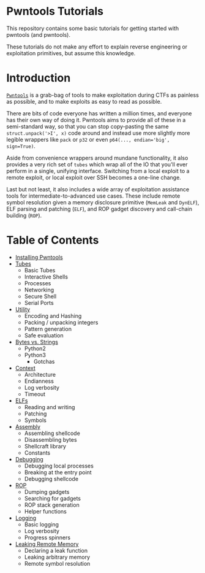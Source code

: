 # Pwntools Tutorials

This repository contains some basic tutorials for getting started with pwntools (and pwntools).

These tutorials do not make any effort to explain reverse engineering or exploitation primitives, but assume this knowledge.

# Introduction

[`Pwntools`](https://pwntools.com) is a grab-bag of tools to make exploitation during CTFs as painless as possible, and to make exploits as easy to read as possible.

There are bits of code everyone has written a million times, and everyone has their own way of doing it.  Pwntools aims to provide all of these in a semi-standard way, so that you can stop copy-pasting the same `struct.unpack('>I', x)` code around and instead use more slightly more legible wrappers like `pack` or `p32` or even `p64(..., endian='big', sign=True)`.

Aside from convenience wrappers around mundane functionality, it also provides a very rich set of `tubes` which wrap all of the IO that you'll ever perform in a single, unifying interface.  Switching from a local exploit to a remote exploit, or local exploit over SSH becomes a one-line change.

Last but not least, it also includes a wide array of exploitation assistance tools for intermediate-to-advanced use cases.  These include remote symbol resolution given a memory disclosure primitive (`MemLeak` and `DynELF`), ELF parsing and patching (`ELF`), and ROP gadget discovery and call-chain building (`ROP`).

# Table of Contents

- [Installing Pwntools](installing.md)
- [Tubes](tubes.md)
    + Basic Tubes
    + Interactive Shells
    + Processes
    + Networking
    + Secure Shell
    + Serial Ports
- [Utility](utility.md)
    + Encoding and Hashing
    + Packing / unpacking integers
    + Pattern generation
    + Safe evaluation
- [Bytes vs. Strings](bytes.md)
    + Python2
    - Python3
        + Gotchas
- [Context](context.md)
    + Architecture
    + Endianness
    + Log verbosity
    + Timeout
- [ELFs](elf.md)
    + Reading and writing
    + Patching
    + Symbols
- [Assembly](assembly.md)
    + Assembling shellcode
    + Disassembling bytes
    + Shellcraft library
    + Constants
- [Debugging](debugging.md)
    + Debugging local processes
    + Breaking at the entry point
    + Debugging shellcode
- [ROP](rop.md)
    + Dumping gadgets
    + Searching for gadgets
    + ROP stack generation
    + Helper functions
- [Logging](logging.md)
    + Basic logging
    + Log verbosity
    + Progress spinners
- [Leaking Remote Memory](leaking.md)
    + Declaring a leak function
    + Leaking arbitrary memory
    + Remote symbol resolution
